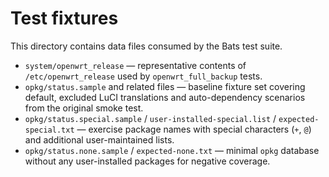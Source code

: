 # Test fixtures

This directory contains data files consumed by the Bats test suite.

- `system/openwrt_release` — representative contents of `/etc/openwrt_release` used by `openwrt_full_backup` tests.
- `opkg/status.sample` and related files — baseline fixture set covering default, excluded LuCI translations and auto-dependency scenarios from the original smoke test.
- `opkg/status.special.sample` / `user-installed-special.list` / `expected-special.txt` — exercise package names with special characters (`+`, `@`) and additional user-maintained lists.
- `opkg/status.none.sample` / `expected-none.txt` — minimal `opkg` database without any user-installed packages for negative coverage.
